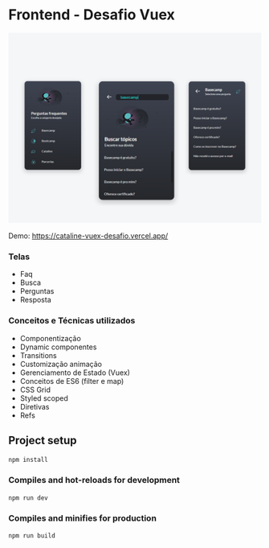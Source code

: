 # Frontend - Desafio Vuex
![](print.png)

Demo: https://cataline-vuex-desafio.vercel.app/

### Telas
- Faq
- Busca
- Perguntas
- Resposta

### Conceitos e Técnicas utilizados
- Componentização
- Dynamic componentes
- Transitions
- Customização animação
- Gerenciamento de Estado (Vuex)
- Conceitos de ES6 (filter e map)
- CSS Grid
- Styled scoped
- Diretivas 
- Refs


## Project setup
```
npm install
```

### Compiles and hot-reloads for development
```
npm run dev
```

### Compiles and minifies for production
```
npm run build
```


